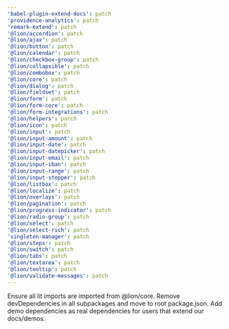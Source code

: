 ```yaml
---
'babel-plugin-extend-docs': patch
'providence-analytics': patch
'remark-extend': patch
'@lion/accordion': patch
'@lion/ajax': patch
'@lion/button': patch
'@lion/calendar': patch
'@lion/checkbox-group': patch
'@lion/collapsible': patch
'@lion/combobox': patch
'@lion/core': patch
'@lion/dialog': patch
'@lion/fieldset': patch
'@lion/form': patch
'@lion/form-core': patch
'@lion/form-integrations': patch
'@lion/helpers': patch
'@lion/icon': patch
'@lion/input': patch
'@lion/input-amount': patch
'@lion/input-date': patch
'@lion/input-datepicker': patch
'@lion/input-email': patch
'@lion/input-iban': patch
'@lion/input-range': patch
'@lion/input-stepper': patch
'@lion/listbox': patch
'@lion/localize': patch
'@lion/overlays': patch
'@lion/pagination': patch
'@lion/progress-indicator': patch
'@lion/radio-group': patch
'@lion/select': patch
'@lion/select-rich': patch
'singleton-manager': patch
'@lion/steps': patch
'@lion/switch': patch
'@lion/tabs': patch
'@lion/textarea': patch
'@lion/tooltip': patch
'@lion/validate-messages': patch
---
```


Ensure all lit imports are imported from @lion/core. Remove devDependencies in all subpackages and move to root package.json. Add demo dependencies as real dependencies for users that extend our docs/demos.
